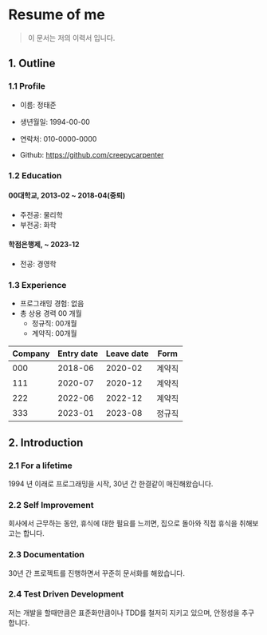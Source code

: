 # Resume of me
> 이 문서는 저의 이력서 입니다.


## 1. Outline
### 1.1 Profile
 
* 이름: 정태준
 
* 생년월일: 1994-00-00
 
* 연락처: 010-0000-0000

* Github: https://github.com/creepycarpenter


### 1.2 Education

#### 00대학교, 2013-02 ~ 2018-04(중퇴)
* 주전공: 물리학
* 부전공: 화학

#### 학점은행제, ~ 2023-12
* 전공: 경영학
 

### 1.3 Experience

* 프로그래밍 경험: 없음
* 총 상용 경력 00 개월
  * 정규직: 00개월
  * 계약직: 00개월

| Company | Entry date | Leave date | Form |
| --- | --- | --- | --- |
| 000 | 2018-06 | 2020-02 | 계약직 |
| 111 | 2020-07 | 2020-12 | 계약직 |
| 222 | 2022-06 | 2022-12 | 계약직 |
| 333 | 2023-01 | 2023-08 | 정규직 | 

## 2. Introduction

### 2.1 For a lifetime
1994 년 이래로 프로그래밍을 시작, 30년 간 한결같이 매진해왔습니다.

### 2.2 Self Improvement
회사에서 근무하는 동안, 휴식에 대한 필요를 느끼면, 집으로 돌아와 직접 휴식을 취해보고는 합니다.

### 2.3 Documentation
30년 간 프로젝트를 진행하면서 꾸준히 문서화를 해왔습니다.

### 2.4 Test Driven Development
저는 개발을 할때만큼은 표준화만큼이나 TDD를 철저히 지키고 있으며, 안정성을 추구합니다.
